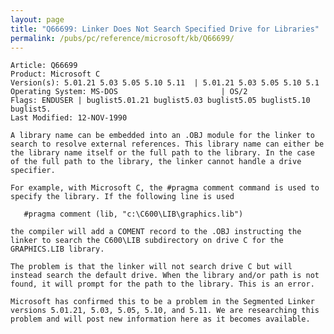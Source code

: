 ```yaml
---
layout: page
title: "Q66699: Linker Does Not Search Specified Drive for Libraries"
permalink: /pubs/pc/reference/microsoft/kb/Q66699/
---
```


	Article: Q66699
	Product: Microsoft C
	Version(s): 5.01.21 5.03 5.05 5.10 5.11  | 5.01.21 5.03 5.05 5.10 5.1
	Operating System: MS-DOS                       | OS/2
	Flags: ENDUSER | buglist5.01.21 buglist5.03 buglist5.05 buglist5.10 buglist5.
	Last Modified: 12-NOV-1990
	
	A library name can be embedded into an .OBJ module for the linker to
	search to resolve external references. This library name can either be
	the library name itself or the full path to the library. In the case
	of the full path to the library, the linker cannot handle a drive
	specifier.
	
	For example, with Microsoft C, the #pragma comment command is used to
	specify the library. If the following line is used
	
	   #pragma comment (lib, "c:\C600\LIB\graphics.lib")
	
	the compiler will add a COMENT record to the .OBJ instructing the
	linker to search the C600\LIB subdirectory on drive C for the
	GRAPHICS.LIB library.
	
	The problem is that the linker will not search drive C but will
	instead search the default drive. When the library and/or path is not
	found, it will prompt for the path to the library. This is an error.
	
	Microsoft has confirmed this to be a problem in the Segmented Linker
	versions 5.01.21, 5.03, 5.05, 5.10, and 5.11. We are researching this
	problem and will post new information here as it becomes available.
